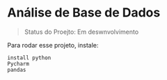 # Análise de Base de Dados

> Status do Proejto: Em deswnvolvimento

Para rodar esse projeto, instale:

```
install python
Pycharm
pandas
```
